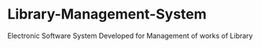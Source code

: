 # Library-Management-System
Electronic Software System Developed for Management of works of  Library
